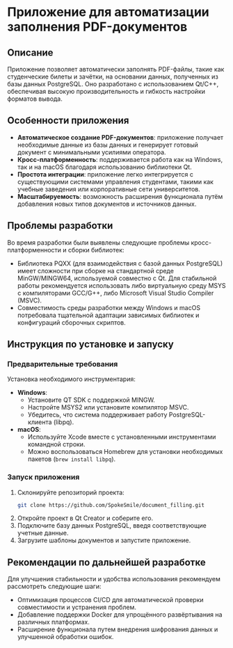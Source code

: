 # Приложение для автоматизации заполнения PDF-документов

## Описание
Приложение позволяет автоматически заполнять PDF-файлы, такие как студенческие билеты и зачётки, на основании данных, полученных из базы данных PostgreSQL. Оно разработано с использованием Qt/C++, обеспечивая высокую производительность и гибкость настройки форматов вывода.

## Особенности приложения
- **Автоматическое создание PDF-документов**: приложение получает необходимые данные из базы данных и генерирует готовый документ с минимальными усилиями оператора.
- **Кросс-платформенность**: поддерживается работа как на Windows, так и на macOS благодаря использованию библиотеки Qt.
- **Простота интеграции**: приложение легко интегрируется с существующими системами управления студентами, такими как учебные заведения или корпоративные сети университетов.
- **Масштабируемость**: возможность расширения функционала путём добавления новых типов документов и источников данных.

## Проблемы разработки
Во время разработки были выявлены следующие проблемы кросс-платформенности и сборки библиотек:
- Библиотека PQXX (для взаимодействия с базой данных PostgreSQL) имеет сложности при сборке на стандартной среде MinGW/MINGW64, используемой совместно с Qt. Для стабильной работы рекомендуется использовать либо виртуальную среду MSYS с компиляторами GCC/G++, либо Microsoft Visual Studio Compiler (MSVC).
- Совместимость среды разработки между Windows и macOS потребовала тщательной адаптации зависимых библиотек и конфигураций сборочных скриптов.

## Инструкция по установке и запуску

### Предварительные требования
Установка необходимого инструментария:
- **Windows**:
  - Установите QT SDK с поддержкой MINGW.
  - Настройте MSYS2 или установите компилятор MSVC.
  - Убедитесь, что система поддерживает работу PostgreSQL-клиента (libpq).
- **macOS**:
  - Используйте Xcode вместе с установленными инструментами командной строки.
  - Можно воспользоваться Homebrew для установки необходимых пакетов (`brew install libpq`).

### Запуск приложения
1. Склонируйте репозиторий проекта:
   ```bash
   git clone https://github.com/SpokeSmile/document_filling.git
   ```
2. Откройте проект в Qt Creator и соберите его.
3. Подключите базу данных PostgreSQL, введя соответствующие учетные данные.
4. Загрузите шаблоны документов и запустите приложение.

## Рекомендации по дальнейшей разработке
Для улучшения стабильности и удобства использования рекомендуем рассмотреть следующие шаги:
- Оптимизация процессов CI/CD для автоматической проверки совместимости и устранения проблем.
- Добавление поддержки Docker для упрощённого развёртывания на различных платформах.
- Расширение функционала путем внедрения шифрования данных и улучшенной обработки ошибок.
